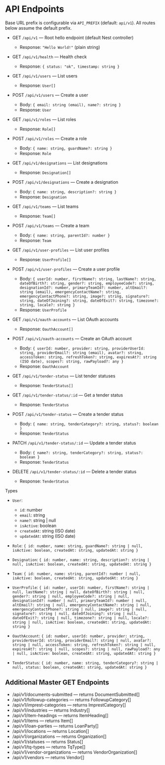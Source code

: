 # API Endpoints

Base URL prefix is configurable via `API_PREFIX` (default: `api/v1`). All routes below assume the default prefix.

- GET `/api/v1` — Root hello endpoint (default Nest controller)
  - Response: `"Hello World!"` (plain string)

- GET `/api/v1/health` — Health check
  - Response: `{ status: "ok", timestamp: string }`

- GET `/api/v1/users` — List users
  - Response: `User[]`

- POST `/api/v1/users` — Create a user
  - Body: `{ email: string (email), name?: string }`
  - Response: `User`

- GET `/api/v1/roles` — List roles
  - Response: `Role[]`

- POST `/api/v1/roles` — Create a role
  - Body: `{ name: string, guardName?: string }`
  - Response: `Role`

- GET `/api/v1/designations` — List designations
  - Response: `Designation[]`

- POST `/api/v1/designations` — Create a designation
  - Body: `{ name: string, description?: string }`
  - Response: `Designation`

- GET `/api/v1/teams` — List teams
  - Response: `Team[]`

- POST `/api/v1/teams` — Create a team
  - Body: `{ name: string, parentId?: number }`
  - Response: `Team`

- GET `/api/v1/user-profiles` — List user profiles
  - Response: `UserProfile[]`

- POST `/api/v1/user-profiles` — Create a user profile
  - Body: `{ userId: number, firstName?: string, lastName?: string, dateOfBirth?: string, gender?: string, employeeCode?: string, designationId?: number, primaryTeamId?: number, altEmail?: string (email), emergencyContactName?: string, emergencyContactPhone?: string, image?: string, signature?: string, dateOfJoining?: string, dateOfExit?: string, timezone?: string, locale?: string }`
  - Response: `UserProfile`

- GET `/api/v1/oauth-accounts` — List OAuth accounts
  - Response: `OauthAccount[]`

- POST `/api/v1/oauth-accounts` — Create an OAuth account
  - Body: `{ userId: number, provider: string, providerUserId: string, providerEmail?: string (email), avatar?: string, accessToken: string, refreshToken?: string, expiresAt?: string (ISO date), scopes?: string, rawPayload?: any }`
  - Response: `OauthAccount`

- GET `/api/v1/tender-status` — List tender statuses
  - Response: `TenderStatus[]`

- GET `/api/v1/tender-status/:id` — Get a tender status
  - Response: `TenderStatus`

- POST `/api/v1/tender-status` — Create a tender status
  - Body: `{ name: string, tenderCategory?: string, status?: boolean }`
  - Response: `TenderStatus`

- PATCH `/api/v1/tender-status/:id` — Update a tender status
  - Body: `{ name?: string, tenderCategory?: string, status?: boolean }`
  - Response: `TenderStatus`

- DELETE `/api/v1/tender-status/:id` — Delete a tender status
  - Response: `TenderStatus`

Types
- `User`:
  - `id`: number
  - `email`: string
  - `name?`: string | null
  - `isActive`: boolean
  - `createdAt`: string (ISO date)
  - `updatedAt`: string (ISO date)

- `Role`: `{ id: number, name: string, guardName?: string | null, isActive: boolean, createdAt: string, updatedAt: string }`
- `Designation`: `{ id: number, name: string, description?: string | null, isActive: boolean, createdAt: string, updatedAt: string }`
- `Team`: `{ id: number, name: string, parentId?: number | null, isActive: boolean, createdAt: string, updatedAt: string }`
- `UserProfile`: `{ id: number, userId: number, firstName?: string | null, lastName?: string | null, dateOfBirth?: string | null, gender?: string | null, employeeCode?: string | null, designationId?: number | null, primaryTeamId?: number | null, altEmail?: string | null, emergencyContactName?: string | null, emergencyContactPhone?: string | null, image?: string | null, signature?: string | null, dateOfJoining?: string | null, dateOfExit?: string | null, timezone?: string | null, locale?: string | null, isActive: boolean, createdAt: string, updatedAt: string }`
- `OauthAccount`: `{ id: number, userId: number, provider: string, providerUserId: string, providerEmail?: string | null, avatar?: string | null, accessToken: string, refreshToken?: string | null, expiresAt?: string | null, scopes?: string | null, rawPayload?: any | null, isActive: boolean, createdAt: string, updatedAt: string }`
- `TenderStatus`: `{ id: number, name: string, tenderCategory?: string | null, status: boolean, createdAt: string, updatedAt: string }`

## Additional Master GET Endpoints
- /api/v1/documents-submitted — returns DocumentSubmitted[]
- /api/v1/followup-categories — returns FollowupCategory[]
- /api/v1/imprest-categories — returns ImprestCategory[]
- /api/v1/industries — returns Industry[]
- /api/v1/item-headings — returns ItemHeading[]
- /api/v1/items — returns Item[]
- /api/v1/loan-parties — returns LoanParty[]
- /api/v1/locations — returns Location[]
- /api/v1/organizations — returns Organization[]
- /api/v1/statuses — returns Status[]
- /api/v1/tq-types — returns TqType[]
- /api/v1/vendor-organizations — returns VendorOrganization[]
- /api/v1/vendors — returns Vendor[]

